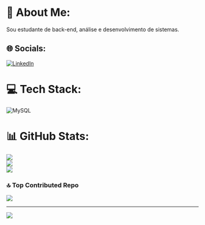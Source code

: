 # 💫 About Me:
Sou estudante de back-end, análise e desenvolvimento de sistemas.<br>


## 🌐 Socials:
[![LinkedIn](https://img.shields.io/badge/LinkedIn-%230077B5.svg?logo=linkedin&logoColor=white)](https://linkedin.com/in/https://www.linkedin.com/in/vitor-souza-a694b726a/) 

# 💻 Tech Stack:
![MySQL](https://img.shields.io/badge/mysql-4479A1.svg?style=for-the-badge&logo=mysql&logoColor=white)
# 📊 GitHub Stats:
![](https://github-readme-stats.vercel.app/api?username=Vitor-R-Souza&theme=shadow_blue&hide_border=true&include_all_commits=false&count_private=true)<br/>
![](https://github-readme-streak-stats.herokuapp.com/?user=Vitor-R-Souza&theme=shadow_blue&hide_border=true)<br/>
![](https://github-readme-stats.vercel.app/api/top-langs/?username=Vitor-R-Souza&theme=shadow_blue&hide_border=true&include_all_commits=false&count_private=true&layout=compact)

### 🔝 Top Contributed Repo
![](https://github-contributor-stats.vercel.app/api?username=Vitor-R-Souza&limit=5&theme=shadow_blue&combine_all_yearly_contributions=true)

---
[![](https://visitcount.itsvg.in/api?id=Vitor-R-Souza&icon=5&color=1)](https://visitcount.itsvg.in)

<!-- Proudly created with GPRM ( https://gprm.itsvg.in ) -->
